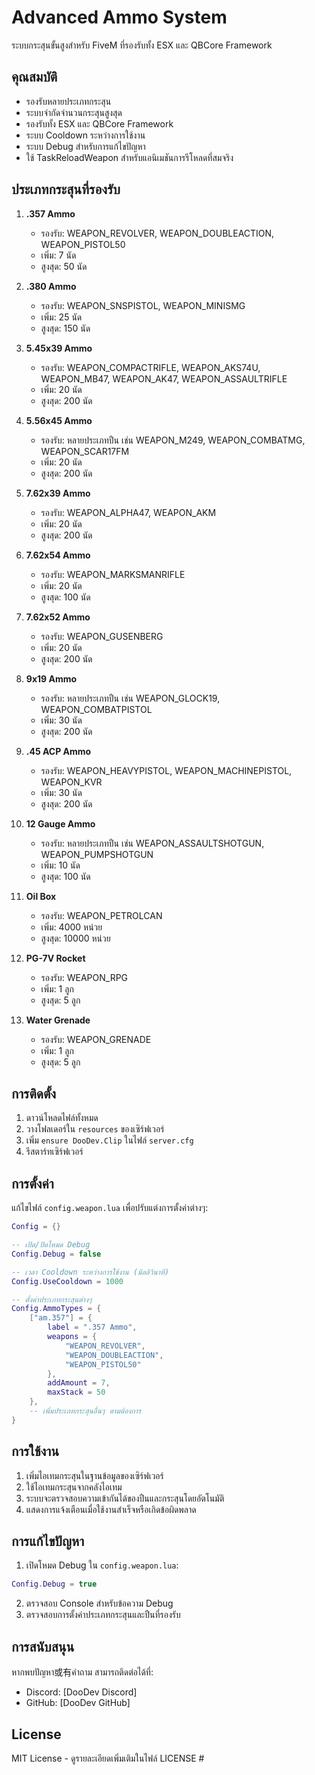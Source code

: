 # Advanced Ammo System

ระบบกระสุนขั้นสูงสำหรับ FiveM ที่รองรับทั้ง ESX และ QBCore Framework

## คุณสมบัติ

- รองรับหลายประเภทกระสุน
- ระบบจำกัดจำนวนกระสุนสูงสุด
- รองรับทั้ง ESX และ QBCore Framework
- ระบบ Cooldown ระหว่างการใช้งาน
- ระบบ Debug สำหรับการแก้ไขปัญหา
- ใช้ TaskReloadWeapon สำหรับแอนิเมชันการรีโหลดที่สมจริง

## ประเภทกระสุนที่รองรับ

1. **.357 Ammo**
   - รองรับ: WEAPON_REVOLVER, WEAPON_DOUBLEACTION, WEAPON_PISTOL50
   - เพิ่ม: 7 นัด
   - สูงสุด: 50 นัด

2. **.380 Ammo**
   - รองรับ: WEAPON_SNSPISTOL, WEAPON_MINISMG
   - เพิ่ม: 25 นัด
   - สูงสุด: 150 นัด

3. **5.45x39 Ammo**
   - รองรับ: WEAPON_COMPACTRIFLE, WEAPON_AKS74U, WEAPON_MB47, WEAPON_AK47, WEAPON_ASSAULTRIFLE
   - เพิ่ม: 20 นัด
   - สูงสุด: 200 นัด

4. **5.56x45 Ammo**
   - รองรับ: หลายประเภทปืน เช่น WEAPON_M249, WEAPON_COMBATMG, WEAPON_SCAR17FM
   - เพิ่ม: 20 นัด
   - สูงสุด: 200 นัด

5. **7.62x39 Ammo**
   - รองรับ: WEAPON_ALPHA47, WEAPON_AKM
   - เพิ่ม: 20 นัด
   - สูงสุด: 200 นัด

6. **7.62x54 Ammo**
   - รองรับ: WEAPON_MARKSMANRIFLE
   - เพิ่ม: 20 นัด
   - สูงสุด: 100 นัด

7. **7.62x52 Ammo**
   - รองรับ: WEAPON_GUSENBERG
   - เพิ่ม: 20 นัด
   - สูงสุด: 200 นัด

8. **9x19 Ammo**
   - รองรับ: หลายประเภทปืน เช่น WEAPON_GLOCK19, WEAPON_COMBATPISTOL
   - เพิ่ม: 30 นัด
   - สูงสุด: 200 นัด

9. **.45 ACP Ammo**
   - รองรับ: WEAPON_HEAVYPISTOL, WEAPON_MACHINEPISTOL, WEAPON_KVR
   - เพิ่ม: 30 นัด
   - สูงสุด: 200 นัด

10. **12 Gauge Ammo**
    - รองรับ: หลายประเภทปืน เช่น WEAPON_ASSAULTSHOTGUN, WEAPON_PUMPSHOTGUN
    - เพิ่ม: 10 นัด
    - สูงสุด: 100 นัด

11. **Oil Box**
    - รองรับ: WEAPON_PETROLCAN
    - เพิ่ม: 4000 หน่วย
    - สูงสุด: 10000 หน่วย

12. **PG-7V Rocket**
    - รองรับ: WEAPON_RPG
    - เพิ่ม: 1 ลูก
    - สูงสุด: 5 ลูก

13. **Water Grenade**
    - รองรับ: WEAPON_GRENADE
    - เพิ่ม: 1 ลูก
    - สูงสุด: 5 ลูก

## การติดตั้ง

1. ดาวน์โหลดไฟล์ทั้งหมด
2. วางโฟลเดอร์ใน `resources` ของเซิร์ฟเวอร์
3. เพิ่ม `ensure DooDev.Clip` ในไฟล์ `server.cfg`
4. รีสตาร์ทเซิร์ฟเวอร์

## การตั้งค่า

แก้ไขไฟล์ `config.weapon.lua` เพื่อปรับแต่งการตั้งค่าต่างๆ:

```lua
Config = {}

-- เปิด/ปิดโหมด Debug
Config.Debug = false

-- เวลา Cooldown ระหว่างการใช้งาน (มิลลิวินาที)
Config.UseCooldown = 1000

-- ตั้งค่าประเภทกระสุนต่างๆ
Config.AmmoTypes = {
    ["am.357"] = {
        label = ".357 Ammo",
        weapons = {
            "WEAPON_REVOLVER",
            "WEAPON_DOUBLEACTION",
            "WEAPON_PISTOL50"
        },
        addAmount = 7,
        maxStack = 50
    },
    -- เพิ่มประเภทกระสุนอื่นๆ ตามต้องการ
}
```

## การใช้งาน

1. เพิ่มไอเทมกระสุนในฐานข้อมูลของเซิร์ฟเวอร์
2. ใช้ไอเทมกระสุนจากคลังไอเทม
3. ระบบจะตรวจสอบความเข้ากันได้ของปืนและกระสุนโดยอัตโนมัติ
4. แสดงการแจ้งเตือนเมื่อใช้งานสำเร็จหรือเกิดข้อผิดพลาด

## การแก้ไขปัญหา

1. เปิดโหมด Debug ใน `config.weapon.lua`:
```lua
Config.Debug = true
```

2. ตรวจสอบ Console สำหรับข้อความ Debug
3. ตรวจสอบการตั้งค่าประเภทกระสุนและปืนที่รองรับ

## การสนับสนุน

หากพบปัญหา或有คำถาม สามารถติดต่อได้ที่:
- Discord: [DooDev Discord]
- GitHub: [DooDev GitHub]

## License

MIT License - ดูรายละเอียดเพิ่มเติมในไฟล์ LICENSE #
